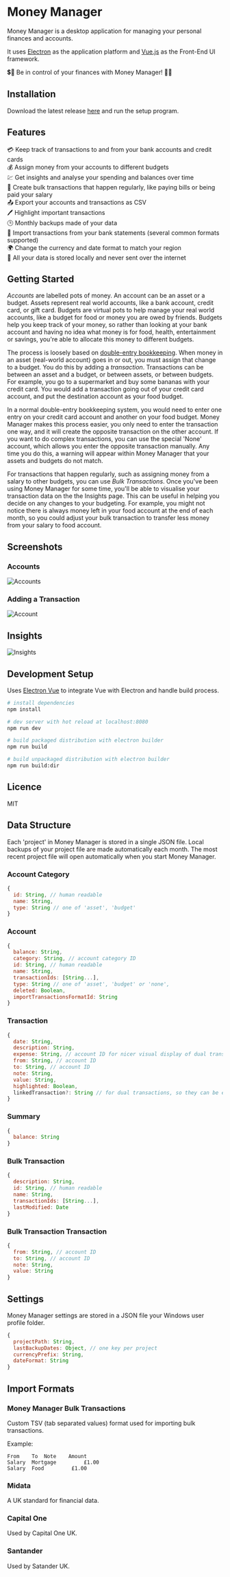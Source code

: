 # Money Manager

Money Manager is a desktop application for managing your personal finances and accounts.

It uses [Electron](https://electron.atom.io/) as the application platform and [Vue.js](https://vuejs.org/) as the Front-End UI framework.

💲🤑 Be in control of your finances with Money Manager! 🏧👛

## Installation

Download the latest release [here](https://github.com/dhulme/money-manager/releases) and run the setup program.

## Features

💳 Keep track of transactions to and from your bank accounts and credit cards  
💰 Assign money from your accounts to different budgets  
💹 Get insights and analyse your spending and balances over time  
📅 Create bulk transactions that happen regularly, like paying bills or being paid your salary  
📤 Export your accounts and transactions as CSV  
🖊️ Highlight important transactions  
🕒 Monthly backups made of your data  
🏦 Import transactions from your bank statements (several common formats supported)  
🌍 Change the currency and date format to match your region  
💾 All your data is stored locally and never sent over the internet  

## Getting Started

*Accounts* are labelled pots of money. An account can be an asset or a budget. Assets represent real world accounts, like a bank account, credit card, or gift card. Budgets are virtual pots to help manage your real world accounts, like a budget for food or money you are owed by friends. Budgets help you keep track of your money, so rather than looking at your bank account and having no idea what money is for food, health, entertainment or savings, you're able to allocate this money to different budgets.

The process is loosely based on [double-entry bookkeeping](https://en.wikipedia.org/wiki/Double-entry_bookkeeping_system). When money in an asset (real-world account) goes in or out, you must assign that change to a budget. You do this by adding a *transaction*. Transactions can be between an asset and a budget, or between assets, or between budgets. For example, you go to a supermarket and buy some bananas with your credit card. You would add a transaction going out of your credit card account, and put the destination account as your food budget.

In a normal double-entry bookkeeping system, you would need to enter one entry on your credit card account and another on your food budget. Money Manager makes this process easier, you only need to enter the transaction one way, and it will create the opposite transaction on the other account. If you want to do complex transactions, you can use the special 'None' account, which allows you enter the opposite transaction manually. Any time you do this, a warning will appear within Money Manager that your assets and budgets do not match.

For transactions that happen regularly, such as assigning money from a salary to other budgets, you can use *Bulk Transactions*. Once you've been using Money Manager for some time, you'll be able to visualise your transaction data on the the Insights page. This can be useful in helping you decide on any changes to your budgeting. For example, you might not notice there is always money left in your food account at the end of each month, so you could adjust your bulk transaction to transfer less money from your salary to food account.

## Screenshots

### Accounts

![Accounts](./docs/screenshots/accounts.png)

### Adding a Transaction

![Account](./docs/screenshots/account.png)

## Insights

![Insights](./docs/screenshots/insights.png)

## Development Setup

Uses [Electron Vue](https://github.com/SimulatedGREG/electron-vue) to integrate Vue with Electron and handle build process.

```bash
# install dependencies
npm install

# dev server with hot reload at localhost:8080
npm run dev

# build packaged distribution with electron builder
npm run build

# build unpackaged distribution with electron builder
npm run build:dir
```

## Licence

MIT

## Data Structure

Each 'project' in Money Manager is stored in a single JSON file. Local backups of your project file are made automatically each month. The most recent project file will open automatically when you start Money Manager.

### Account Category

```javascript
{
  id: String, // human readable
  name: String,
  type: String // one of 'asset', 'budget'
}
```

### Account

```javascript
{
  balance: String,
  category: String, // account category ID
  id: String, // human readable
  name: String,
  transactionIds: [String...],
  type: String // one of 'asset', 'budget' or 'none',
  deleted: Boolean,
  importTransactionsFormatId: String
}
```

### Transaction

```javascript
{
  date: String,
  description: String,
  expense: String, // account ID for nicer visual display of dual transactions
  from: String, // account ID
  to: String, // account ID
  note: String,
  value: String,
  highlighted: Boolean,
  linkedTransaction?: String // for dual transactions, so they can be edited as one
}
```

### Summary

```javascript
{
  balance: String
}
```

### Bulk Transaction

```javascript
{
  description: String,
  id: String, // human readable
  name: String,
  transactionIds: [String...],
  lastModified: Date
}
```

### Bulk Transaction Transaction

```javascript
{
  from: String, // account ID
  to: String, // account ID
  note: String,
  value: String
}
```

## Settings

Money Manager settings are stored in a JSON file your Windows user profile folder.

```javascript
{
  projectPath: String,
  lastBackupDates: Object, // one key per project
  currencyPrefix: String,
  dateFormat: String
}
```

## Import Formats

### Money Manager Bulk Transactions

Custom TSV (tab separated values) format used for importing bulk transactions.

Example:
```
From	To	Note	Amount
Salary	Mortgage		 £1.00
Salary	Food		 £1.00
```

### Midata

A UK standard for financial data.

### Capital One

Used by Capital One UK.

### Santander

Used by Satander UK.